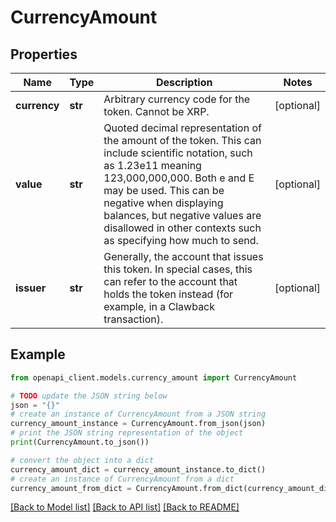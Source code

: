 # CurrencyAmount


## Properties

Name | Type | Description | Notes
------------ | ------------- | ------------- | -------------
**currency** | **str** | Arbitrary currency code for the token. Cannot be XRP. | [optional] 
**value** | **str** | Quoted decimal representation of the amount of the token. This can include scientific notation, such as 1.23e11 meaning 123,000,000,000. Both e and E may be used. This can be negative when displaying balances, but negative values are disallowed in other contexts such as specifying how much to send. | [optional] 
**issuer** | **str** | Generally, the account that issues this token. In special cases, this can refer to the account that holds the token instead (for example, in a Clawback transaction). | [optional] 

## Example

```python
from openapi_client.models.currency_amount import CurrencyAmount

# TODO update the JSON string below
json = "{}"
# create an instance of CurrencyAmount from a JSON string
currency_amount_instance = CurrencyAmount.from_json(json)
# print the JSON string representation of the object
print(CurrencyAmount.to_json())

# convert the object into a dict
currency_amount_dict = currency_amount_instance.to_dict()
# create an instance of CurrencyAmount from a dict
currency_amount_from_dict = CurrencyAmount.from_dict(currency_amount_dict)
```
[[Back to Model list]](../README.md#documentation-for-models) [[Back to API list]](../README.md#documentation-for-api-endpoints) [[Back to README]](../README.md)


